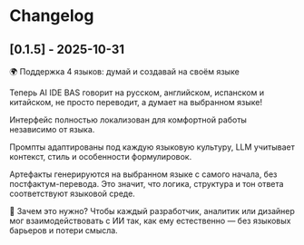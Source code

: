 # Changelog

## [0.1.5] - 2025-10-31

🌍 Поддержка 4 языков: думай и создавай на своём языке

Теперь AI IDE BAS говорит на русском, английском, испанском и китайском, не просто переводит, а думает на выбранном языке!

Интерфейс полностью локализован для комфортной работы независимо от языка.  

Промпты адаптированы под каждую языковую культуру, LLM учитывает контекст, стиль и особенности формулировок.  

Артефакты генерируются на выбранном языке с самого начала, без постфактум-перевода. Это значит, что логика, структура и тон ответа соответствуют языковой среде.

🎯 Зачем это нужно?
Чтобы каждый разработчик, аналитик или дизайнер мог взаимодействовать с ИИ так, как ему естественно — без языковых барьеров и потери смысла.